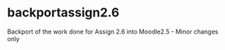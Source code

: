 backportassign2.6
=================

Backport of the work done for Assign 2.6 into Moodle2.5 - Minor changes only
